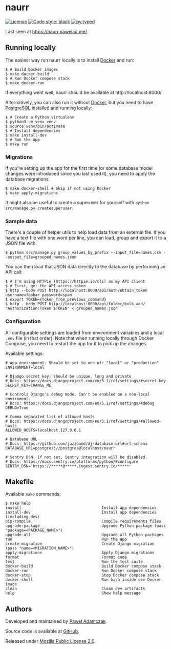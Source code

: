# naurr
[![License](https://img.shields.io/github/license/pawelad/fakester.svg)][license]
[![Code style: black](https://img.shields.io/badge/code%20style-black-000000.svg)][black]
[![py.typed](https://img.shields.io/badge/py-typed-FFD43B)][rickroll]

Last seen at https://naurr.pawelad.me/.

## Running locally
The easiest way run naurr locally is to install [Docker] and run:

```console
$ # Build Docker images
$ make docker-build
$ # Run Docker compose stack
$ make docker-run
```

If everything went well, naurr should be available at http://localhost:8000/.

Alternatively, you can also run it without [Docker], but you need to have [PostgreSQL]
installed and running locally:

```console
$ # Create a Python virtualenv
$ python3 -m venv venv
$ source venv/bin/activate
$ # Install dependencies
$ make install-dev
$ # Run the app
$ make run
```

### Migrations
If you're setting up the app for the first time (or some database model changes were
introduced since you last used it), you need to apply the database migrations:

```console
$ make docker-shell # Skip if not using Docker
$ make apply-migrations
```

It might also be useful to create a superuser for yourself with 
`python src/manage.py createsuperuser`.

### Sample data
There's a couple of helper utils to help load data from an external file. If you
have a text file with one word per line, you can load, group and export it to a
JSON file with:

```console
$ python src/manage.py group_values_by_prefix --input_file=names.csv --output_file=grouped_names.json
```

You can then load that JSON data directly to the database by performing an API call:

```console
$ # I'm using HTTPie (https://httpie.io/cli) as my API client
$ # First, get the API access token
$ http --body POST http://localhost:8000/api/auth/obtain_token username=foobar password=spam
$ export TOKEN={token_from_previous_command}
$ http --body POST http://localhost:8000/api/folder/bulk_add/ "Authorization:Token $TOKEN" < grouped_names.json
```

### Configuration
All configurable settings are loaded from environment variables and a local `.env`
file (in that order). Note that when running locally through Docker Compose, you
need to restart the app for it to pick up the changes.

Available settings:

```
# App environment. Should be set to one of: "local" or "production"
ENVIRONMENT=local

# Django secret key; should be unique, long and private
# Docs: https://docs.djangoproject.com/en/5.1/ref/settings/#secret-key
SECRET_KEY=CHANGE_ME

# Controls Django's debug mode. Can't be enabled on a non-local enviroment.
# Docs: https://docs.djangoproject.com/en/5.1/ref/settings/#debug
DEBUG=True

# Comma separated list of allowed hosts
# Docs: https://docs.djangoproject.com/en/5.1/ref/settings/#allowed-hosts
ALLOWED_HOSTS=localhost,127.0.0.1

# Database URL
# Docs: https://github.com/jazzband/dj-database-url#url-schema
DATABASE_URL=postgres://postgres@localhost/naurr

# Sentry DSN. If not set, Sentry integration will be disabled.
# Docs: https://docs.sentry.io/platforms/python/#configure
SENTRY_DSN='https://*****@*****.ingest.sentry.io/*****'
```

## Makefile
Available `make` commands:

```console
$ make help
install                                   Install app dependencies
install-dev                               Install app dependencies (including dev)
pip-compile                               Compile requirements files
upgrade-package                           Upgrade Python package (pass "package=<PACKAGE_NAME>")
upgrade-all                               Upgrade all Python packages
run                                       Run the app
create-migration                          Create Django migration (pass "name=<MIGRATION_NAME>")
apply-migrations                          Apply Django migrations
format                                    Format code
test                                      Run the test suite
docker-build                              Build Docker compose stack
docker-run                                Run Docker compose stack
docker-stop                               Stop Docker compose stack
docker-shell                              Run bash inside dev Docker image
clean                                     Clean dev artifacts
help                                      Show help message
```

## Authors
Developed and maintained by [Paweł Adamczak][pawelad].

Source code is available at [GitHub][github naurr].

Released under [Mozilla Public License 2.0][license].


[black]: https://black.readthedocs.io/
[docker]: https://www.docker.com/
[github naurr]: https://github.com/pawelad/naurr
[license]: ./LICENSE
[pawelad]: https://pawelad.me/
[postgresql]: https://www.postgresql.org/
[rickroll]: https://www.youtube.com/watch?v=I6OXjnBIW-4&t=15s
